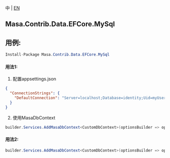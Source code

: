 中 | [EN](README.md)

## Masa.Contrib.Data.EFCore.MySql

## 用例:

```c#
Install-Package Masa.Contrib.Data.EFCore.MySql
```

#### 用法1:

1. 配置appsettings.json

``` appsettings.json
{
  "ConnectionStrings": {
    "DefaultConnection": "Server=localhost;Database=identity;Uid=myUsername;Pwd=P@ssw0rd;"
  }
}
```

2. 使用MasaDbContext

``` C#
builder.Services.AddMasaDbContext<CustomDbContext>(optionsBuilder => optionsBuilder.UseFilter().UseMySQL());
```

#### 用法2:

``` C#
builder.Services.AddMasaDbContext<CustomDbContext>(optionsBuilder => optionsBuilder.UseFilter().UseMySQL("Server=localhost;Database=identity;Uid=myUsername;Pwd=P@ssw0rd;"));
```